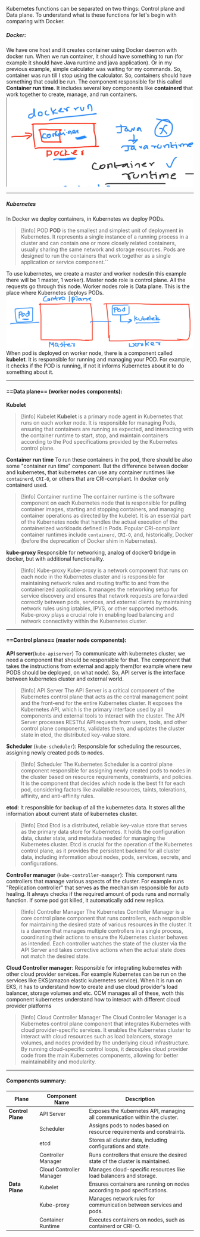 Kubernetes functions can be separated on two things:
Control plane and Data plane. 
To understand what is these functions for let's begin with comparing with Docker.

##### Docker:
We have one host and it creates container using Docker daemon with docker run. When we run container,  it should have something to run (for example it should have Java runtime and java application).
Or in my previous example, simple calculator was waiting for my commands. So, container was run till I stop using the calculator. So, containers should have something that could be run. The component responsible for this called **Container run time**. It includes several key components like **containerd** that work together to create, manage, and run containers.
![](Attachments/Pasted%20image%2020240912163152.png)

---
##### Kubernetes

In Docker we deploy containers, in Kubernetes we deploy PODs. 

> [!info] POD
**POD** is the smallest and simplest unit of deployment in Kubernetes. It represents a single instance of a running process in a cluster and can contain one or more closely related containers, usually sharing the same network and storage resources. Pods are designed to run the containers that work together as a single application or service component.``

To use kubernetes, we create a master and worker nodes(in this example there will be 1 master, 1 worker). 
Master node role is control plane. All the requests go through this node.
Worker nodes role is Data plane. This is the place where Kubernetes deploys PODs. 
![](Attachments/Pasted%20image%2020240912162207.png)
When pod is deployed on worker node, there is a component called **kubelet**. It is responsible for running and managing your POD. For example, it checks if the POD is running, if not it informs Kubernetes about it to do something about it.

---
#### ==Data plane== (worker nodes components):

**Kubelet**
> [!info] Kubelet
**Kubelet** is a primary node agent in Kubernetes that runs on each worker node. It is responsible for managing Pods, ensuring that containers are running as expected, and interacting with the container runtime to start, stop, and maintain containers according to the Pod specifications provided by the Kubernetes control plane.

**Container run time**
To run these containers in the pod, there should be also some "container run time" component. But the difference between docker and kubernetes, that kubernetes can use any container runtimes like `containerd`, `CRI-O`, or others that are CRI-compliant. In docker only containerd used. 
> [!info] Container runtime
> The container runtime is the software component on each Kubernetes node that is responsible for pulling container images, starting and stopping containers, and managing container operations as directed by the kubelet. It is an essential part of the Kubernetes node that handles the actual execution of the containerized workloads defined in Pods. Popular CRI-compliant container runtimes include `containerd`, `CRI-O`, and, historically, Docker (before the deprecation of Docker shim in Kubernetes).

**kube-proxy**
Responsible for networking, analog of docker0 bridge in docker, but with additional functionality.
> [!info] Kube-proxy
> Kube-proxy is a network component that runs on each node in the Kubernetes cluster and is responsible for maintaining network rules and routing traffic to and from the containerized applications. It manages the networking setup for service discovery and ensures that network requests are forwarded correctly between pods, services, and external clients by maintaining network rules using iptables, IPVS, or other supported methods. Kube-proxy plays a crucial role in enabling load balancing and network connectivity within the Kubernetes cluster.

---
#### ==Control plane== (master node components):

**API server**(`kube-apiserver`) 
To communicate with kubernetes cluster, we need a component that should be responsible for that. The component that takes the instructions from external and apply them(for example where new PODS should be deployed, on what node). So, API server is the interface between kubernetes cluster and external world.

>[!info] API Server
The API Server is a critical component of the Kubernetes control plane that acts as the central management point and the front-end for the entire Kubernetes cluster. It exposes the Kubernetes API, which is the primary interface used by all components and external tools to interact with the cluster. The API Server processes RESTful API requests from users, tools, and other control plane components, validates them, and updates the cluster state in etcd, the distributed key-value store.

**Scheduler** (`kube-scheduler`):
Responsible for scheduling the resources, assigning newly created pods to nodes.
>[!info] Scheduler
The Kubernetes Scheduler is a control plane component responsible for assigning newly created pods to nodes in the cluster based on resource requirements, constraints, and policies. It is the component that decides which node is the best fit for each pod, considering factors like available resources, taints, tolerations, affinity, and anti-affinity rules.

**etcd**:
It responsible for backup of all the kubernetes data. It stores all the information about current state of kubernetes cluster. 
>[!info] Etcd
Etcd is a distributed, reliable key-value store that serves as the primary data store for Kubernetes. It holds the configuration data, cluster state, and metadata needed for managing the Kubernetes cluster. Etcd is crucial for the operation of the Kubernetes control plane, as it provides the persistent backend for all cluster data, including information about nodes, pods, services, secrets, and configurations.

**Controller manager** (`kube-controller-manager`):
This component runs controllers that manage various aspects of the cluster. For example runs "Replication controller" that serves as the mechanism responsible for auto healing. It always checks if the required amount of pods runs and normally function. If some pod got killed, it automatically add new replica. 
>[!info] Controller Manager
The Kubernetes Controller Manager is a core control plane component that runs controllers, each responsible for maintaining the desired state of various resources in the cluster. It is a daemon that manages multiple controllers in a single process, coordinating their actions to ensure the Kubernetes cluster behaves as intended. Each controller watches the state of the cluster via the API Server and takes corrective actions when the actual state does not match the desired state.

**Cloud Controller manager**:
Responsible for integrating kubernetes with other cloud provider services. For example Kubernetes can be run on the services like EKS(amazon elastic kubernetes service). When it is run on EKS, it has to understand how to create and use cloud provider's load balancer, storage volumes and etc. CCM manages all of these, woth this component kubernetes understand how to interact with different cloud provider platforms
>[!info] Cloud Controller Manager
The Cloud Controller Manager is a Kubernetes control plane component that integrates Kubernetes with cloud provider-specific services. It enables the Kubernetes cluster to interact with cloud resources such as load balancers, storage volumes, and nodes provided by the underlying cloud infrastructure. By running cloud-specific control loops, it decouples cloud provider code from the main Kubernetes components, allowing for better maintainability and modularity.

---
#### Components summary:

| **Plane**         | **Component Name**       | **Description**                                                              |
| ----------------- | ------------------------ | ---------------------------------------------------------------------------- |
| **Control Plane** | API Server               | Exposes the Kubernetes API, managing all communication within the cluster.   |
|                   | Scheduler                | Assigns pods to nodes based on resource requirements and constraints.        |
|                   | etcd                     | Stores all cluster data, including configurations and state.                 |
|                   | Controller Manager       | Runs controllers that ensure the desired state of the cluster is maintained. |
|                   | Cloud Controller Manager | Manages cloud-specific resources like load balancers and storage.            |
| **Data Plane**    | Kubelet                  | Ensures containers are running on nodes according to pod specifications.     |
|                   | Kube-proxy               | Manages network rules for communication between services and pods.           |
|                   | Container Runtime        | Executes containers on nodes, such as containerd or CRI-O.                   |
